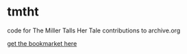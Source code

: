 # tmtht
code for The Miller Talls Her Tale contributions to archive.org

[get the bookmarket here](http://htmlpreview.github.io/?https://raw.githubusercontent.com/rickdog/tmtht/master/bookmarklet.html)
